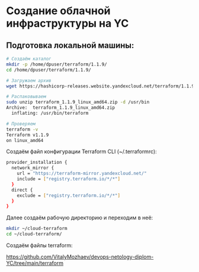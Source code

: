 # Создание облачной инфраструктуры на YC

## Подготовка локальной машины:
```bash
# Создаём каталог
mkdir -p /home/dpuser/terraform/1.1.9/
cd /home/dpuser/terraform/1.1.9/

# Загружаем архив
wget https://hashicorp-releases.website.yandexcloud.net/terraform/1.1.9/terraform_1.1.9_linux_amd64.zip

# Распаковываем
sudo unzip terraform_1.1.9_linux_amd64.zip -d /usr/bin
Archive:  terraform_1.1.9_linux_amd64.zip
  inflating: /usr/bin/terraform

# Проверяем
terraform -v
Terraform v1.1.9
on linux_amd64
```

Создаём файл конфигурации Terraform CLI (~/.terraformrc):
```bash
provider_installation {
  network_mirror {
    url = "https://terraform-mirror.yandexcloud.net/"
    include = ["registry.terraform.io/*/*"]
  }
  direct {
    exclude = ["registry.terraform.io/*/*"]
  }
}
```

Далее создаём рабочую директорию и переходим в неё:
```bash
mkdir ~/cloud-terraform
cd ~/cloud-terraform/
```

Создаём файлы terraform:

https://github.com/VitalyMozhaev/devops-netology-diplom-YC/tree/main/terraform


